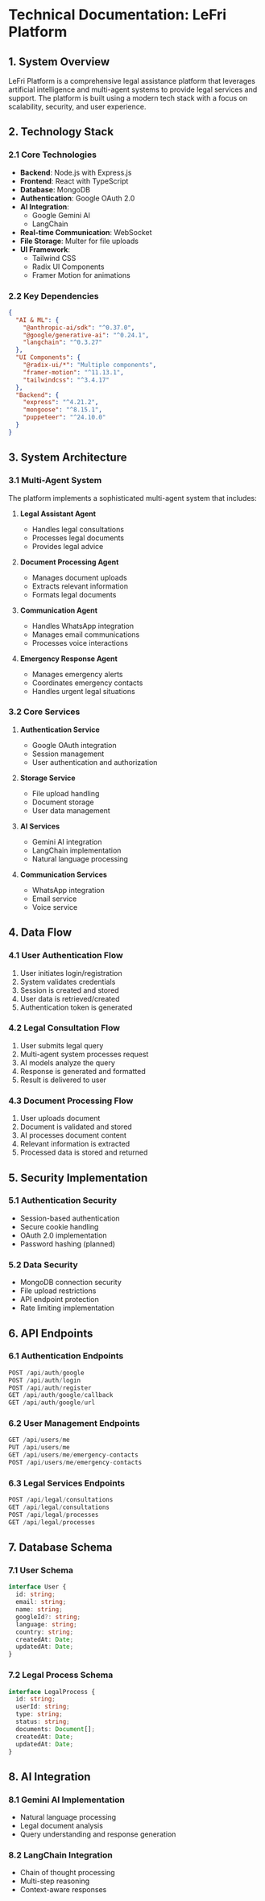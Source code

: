 # Technical Documentation: LeFri Platform

## 1. System Overview

LeFri Platform is a comprehensive legal assistance platform that leverages artificial intelligence and multi-agent systems to provide legal services and support. The platform is built using a modern tech stack with a focus on scalability, security, and user experience.

## 2. Technology Stack

### 2.1 Core Technologies
- **Backend**: Node.js with Express.js
- **Frontend**: React with TypeScript
- **Database**: MongoDB
- **Authentication**: Google OAuth 2.0
- **AI Integration**: 
  - Google Gemini AI
  - LangChain
- **Real-time Communication**: WebSocket
- **File Storage**: Multer for file uploads
- **UI Framework**: 
  - Tailwind CSS
  - Radix UI Components
  - Framer Motion for animations

### 2.2 Key Dependencies
```json
{
  "AI & ML": {
    "@anthropic-ai/sdk": "^0.37.0",
    "@google/generative-ai": "^0.24.1",
    "langchain": "^0.3.27"
  },
  "UI Components": {
    "@radix-ui/*": "Multiple components",
    "framer-motion": "^11.13.1",
    "tailwindcss": "^3.4.17"
  },
  "Backend": {
    "express": "^4.21.2",
    "mongoose": "^8.15.1",
    "puppeteer": "^24.10.0"
  }
}
```

## 3. System Architecture

### 3.1 Multi-Agent System
The platform implements a sophisticated multi-agent system that includes:

1. **Legal Assistant Agent**
   - Handles legal consultations
   - Processes legal documents
   - Provides legal advice

2. **Document Processing Agent**
   - Manages document uploads
   - Extracts relevant information
   - Formats legal documents

3. **Communication Agent**
   - Handles WhatsApp integration
   - Manages email communications
   - Processes voice interactions

4. **Emergency Response Agent**
   - Manages emergency alerts
   - Coordinates emergency contacts
   - Handles urgent legal situations

### 3.2 Core Services

1. **Authentication Service**
   - Google OAuth integration
   - Session management
   - User authentication and authorization

2. **Storage Service**
   - File upload handling
   - Document storage
   - User data management

3. **AI Services**
   - Gemini AI integration
   - LangChain implementation
   - Natural language processing

4. **Communication Services**
   - WhatsApp integration
   - Email service
   - Voice service

## 4. Data Flow

### 4.1 User Authentication Flow
1. User initiates login/registration
2. System validates credentials
3. Session is created and stored
4. User data is retrieved/created
5. Authentication token is generated

### 4.2 Legal Consultation Flow
1. User submits legal query
2. Multi-agent system processes request
3. AI models analyze the query
4. Response is generated and formatted
5. Result is delivered to user

### 4.3 Document Processing Flow
1. User uploads document
2. Document is validated and stored
3. AI processes document content
4. Relevant information is extracted
5. Processed data is stored and returned

## 5. Security Implementation

### 5.1 Authentication Security
- Session-based authentication
- Secure cookie handling
- OAuth 2.0 implementation
- Password hashing (planned)

### 5.2 Data Security
- MongoDB connection security
- File upload restrictions
- API endpoint protection
- Rate limiting implementation

## 6. API Endpoints

### 6.1 Authentication Endpoints
```typescript
POST /api/auth/google
POST /api/auth/login
POST /api/auth/register
GET /api/auth/google/callback
GET /api/auth/google/url
```

### 6.2 User Management Endpoints
```typescript
GET /api/users/me
PUT /api/users/me
GET /api/users/me/emergency-contacts
POST /api/users/me/emergency-contacts
```

### 6.3 Legal Services Endpoints
```typescript
POST /api/legal/consultations
GET /api/legal/consultations
POST /api/legal/processes
GET /api/legal/processes
```

## 7. Database Schema

### 7.1 User Schema
```typescript
interface User {
  id: string;
  email: string;
  name: string;
  googleId?: string;
  language: string;
  country: string;
  createdAt: Date;
  updatedAt: Date;
}
```

### 7.2 Legal Process Schema
```typescript
interface LegalProcess {
  id: string;
  userId: string;
  type: string;
  status: string;
  documents: Document[];
  createdAt: Date;
  updatedAt: Date;
}
```

## 8. AI Integration

### 8.1 Gemini AI Implementation
- Natural language processing
- Legal document analysis
- Query understanding and response generation

### 8.2 LangChain Integration
- Chain of thought processing
- Multi-step reasoning
- Context-aware responses
